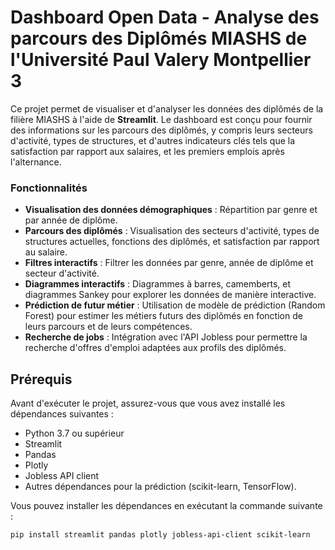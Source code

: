 # Dashboard Open Data - Analyse des parcours des Diplômés MIASHS de l'Université Paul Valery Montpellier 3

Ce projet permet de visualiser et d'analyser les données des diplômés de la filière MIASHS à l'aide de **Streamlit**. Le dashboard est conçu pour fournir des informations sur les parcours des diplômés, y compris leurs secteurs d'activité, types de structures, et d'autres indicateurs clés tels que la satisfaction par rapport aux salaires, et les premiers emplois après l'alternance.

### Fonctionnalités

- **Visualisation des données démographiques** : Répartition par genre et par année de diplôme.
- **Parcours des diplômés** : Visualisation des secteurs d'activité, types de structures actuelles, fonctions des diplômés, et satisfaction par rapport au salaire.
- **Filtres interactifs** : Filtrer les données par genre, année de diplôme et secteur d'activité.
- **Diagrammes interactifs** : Diagrammes à barres, camemberts, et diagrammes Sankey pour explorer les données de manière interactive.
- **Prédiction de futur métier** : Utilisation de modèle de prédiction (Random Forest) pour estimer les métiers futurs des diplômés en fonction de leurs parcours et de leurs compétences.
- **Recherche de jobs** : Intégration avec l'API Jobless pour permettre la recherche d'offres d'emploi adaptées aux profils des diplômés.

## Prérequis

Avant d'exécuter le projet, assurez-vous que vous avez installé les dépendances suivantes :

- Python 3.7 ou supérieur
- Streamlit
- Pandas
- Plotly
- Jobless API client
- Autres dépendances pour la prédiction (scikit-learn, TensorFlow).

Vous pouvez installer les dépendances en exécutant la commande suivante :

```bash
pip install streamlit pandas plotly jobless-api-client scikit-learn
